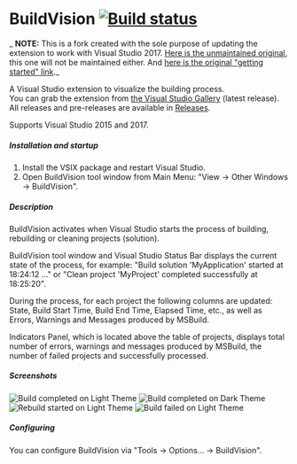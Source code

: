 BuildVision [![Build status](https://ci.appveyor.com/api/projects/status/celssa4tvmu865qs?svg=true)](https://ci.appveyor.com/project/nagits/buildvision)
===========

_ **NOTE:** This is a fork created with the sole purpose of updating the extension to work with Visual Studio 2017. [Here is the unmaintained original](https://github.com/nagits/BuildVision), this one will not be maintained either. And [here is the original "getting started" link](http://visualstudiogallery.msdn.microsoft.com/23d3c821-ca2d-4e1a-a005-4f70f12f77ba)._

A Visual Studio extension to visualize the building process.
<br/>You can grab the extension from [the Visual Studio Gallery](https://visualstudiogallery.msdn.microsoft.com/23d3c821-ca2d-4e1a-a005-4f70f12f77ba "BuildVision on the Visual Studio Gallery") (latest release).
<br/>All releases and pre-releases are available in [Releases](../../releases "BuildVision Releases on GitHub").

Supports Visual Studio 2015 and 2017.

##### Installation and startup
1. Install the VSIX package and restart Visual Studio.
2. Open BuildVision tool window from Main Menu: "View → Other Windows → BuildVision".

##### Description
BuildVision activates when Visual Studio starts the process of building, rebuilding or cleaning projects (solution).

BuildVision tool window and Visual Studio Status Bar displays the current state of the process, for example: "Build solution 'MyApplication' started at 18:24:12 ..." or "Clean project 'MyProject' completed successfully at 18:25:20".

During the process, for each project the following columns are updated: State, Build Start Time, Build End Time, Elapsed Time, etc., as well as Errors, Warnings and Messages produced by MSBuild.

Indicators Panel, which is located above the table of projects, displays total number of errors, warnings and messages produced by MSBuild, the number of failed projects and successfully processed.

##### Screenshots
![Build completed on Light Theme](Screenshots/screenshot1.png)
![Build completed on Dark Theme](Screenshots/screenshot2.png)
![Rebuild started on Light Theme](Screenshots/screenshot3.png)
![Build failed on Light Theme](Screenshots/screenshot4.png)

##### Configuring
You can configure BuildVision via "Tools → Options... → BuildVision".
